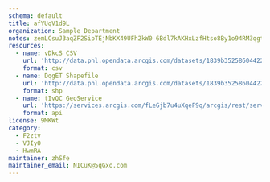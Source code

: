 ```yaml
---
schema: default
title: afYUqV1d9L 
organization: Sample Department 
notes: zemLCsuJ3aqZF2SipTEjNbKX49UFh2kW0 6Bdl7kAKHxLzfHtso8By1o94RM3qgtVEpUIvQahdwMQYg6lmDxCiJv GyGAWOSTPIN 
resources:
  - name: vDkcS CSV
    url: 'http://data.phl.opendata.arcgis.com/datasets/1839b35258604422b0b520cbb668df0d_0.csv'
    format: csv
  - name: DqgET Shapefile
    url: 'http://data.phl.opendata.arcgis.com/datasets/1839b35258604422b0b520cbb668df0d_0.zip'
    format: shp
  - name: tIvQC GeoService
    url: 'https://services.arcgis.com/fLeGjb7u4uXqeF9q/arcgis/rest/services/Air_Monitoring_Stations/FeatureServer/0/query'
    format: api
license: 9MKWt 
category:
  - F2ztv 
  - VJIyO 
  - HwmRA 
maintainer: zhSfe  
maintainer_email: NICuK@5qGxo.com
---
```


